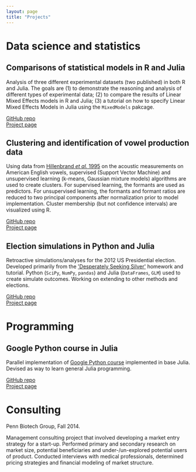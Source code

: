 ```yaml
---
layout: page
title: "Projects"
---
```


# Data science and statistics

## Comparisons of statistical models in R and Julia
Analysis of three different experimental datasets (two published) in both R and Julia. The goals are (1) to demonstrate the reasoning and analysis of different types of experimental data; (2) to compare the results of Linear Mixed Effects models in R and Julia; (3) a tutorial on how to specify Linear Mixed Effects Models in Julia using the `MixedModels` pakcage.

[GitHub repo](https://github.com/julian3rd/model-comparison-r-julia)  
[Project page](http://julian3rd.github.io/model-comparison-r-julia/)

## Clustering and identification of vowel production data

Using data from [Hillenbrand *et al.* 1995](http://homepages.wmich.edu/~hillenbr/voweldata.html) on the acoustic measurements on American English vowels, supervised (Support Vector Machine) and unsupervised learning (k-means, Gaussian mixture models) algorithms are used to create clusters. For supervised learning, the formants are used as predictors. For unsupervised learning, the formants and formant ratios are reduced to two principal components after normalization prior to model implementation. Cluster membership (but not confidence intervals) are visualized using R.  

[GitHub repo](https://github.com/julian3rd/hillenbrand-vowel-clustering)  
[Project page](http://julian3rd.github.io/hillenbrand-vowel-clustering)

## Election simulations in Python and Julia
Retroactive simulations/analyses for the 2012 US Presidential election. Developed primarily from the ['Desperately Seeking Silver'](http://nbviewer.ipython.org/github/cs109/content/blob/master/HW2.ipynb) homework and tutorial. Python (`SciPy`, `NumPy`, `pandas`) and Julia (`DataFrames`, `GLM`) used to create simulate outcomes. Working on extending to other methods and elections.  

[GitHub repo](https://github.com/julian3rd/election-simulations)  
[Project page](http://julian3rd.github.io/election-simulations/)

# Programming
## Google Python course in Julia
Parallel implementation of [Google Python course](https://developers.google.com/edu/python/?csw=1) implemented in base Julia. Devised as way to learn general Julia programming.  

[GitHub repo](https://github.com/julian3rd/google-python-julia)  
[Project page](http://julian3rd.github.io/google-python-julia/)

# Consulting
Penn Biotech Group, Fall 2014.  

Management consulting project that involved developing a market entry strategy for a start-up. Performed primary and secondary research on market size, potential beneficiaries and under-/un-explored potential users of product. Conducted interviews with medical professionals, determined pricing strategies and financial modeling of market structure.  
